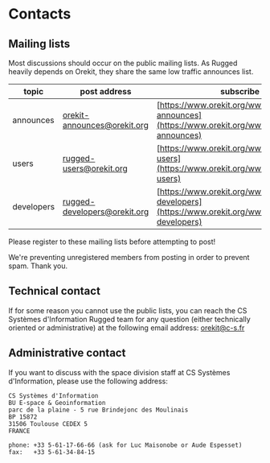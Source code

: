 <!--- Copyright 2013-2015 CS Systèmes d'Information
  Licensed under the Apache License, Version 2.0 (the "License");
  you may not use this file except in compliance with the License.
  You may obtain a copy of the License at
  
    http://www.apache.org/licenses/LICENSE-2.0
  
  Unless required by applicable law or agreed to in writing, software
  distributed under the License is distributed on an "AS IS" BASIS,
  WITHOUT WARRANTIES OR CONDITIONS OF ANY KIND, either express or implied.
  See the License for the specific language governing permissions and
  limitations under the License.
-->

Contacts
========

Mailing lists
-------------

Most discussions should occur on the public mailing lists. As Rugged
heavily depends on Orekit, they share the same low traffic announces list.

|     topic     |         post address         |                                            subscribe URL                                                           |                                               archive URL                                            |
|---------------|------------------------------|--------------------------------------------------------------------------------------------------------------------|------------------------------------------------------------------------------------------------------|
|  announces    | orekit-announces@orekit.org  |   [https://www.orekit.org/wws/subscribe/orekit-announces](https://www.orekit.org/wws/subscribe/orekit-announces)   | [https://www.orekit.org/wws/arc/orekit-announces](https://www.orekit.org/wws/arc/orekit-announces)   |
|     users     |   rugged-users@orekit.org    |   [https://www.orekit.org/wws/subscribe/rugged-users](https://www.orekit.org/wws/subscribe/rugged-users)           | [https://www.orekit.org/wws/arc/rugged-users](https://www.orekit.org/wws/arc/rugged-users)           |
|   developers  | rugged-developers@orekit.org |   [https://www.orekit.org/wws/subscribe/rugged-developers](https://www.orekit.org/wws/subscribe/rugged-developers) | [https://www.orekit.org/wws/arc/rugged-developers](https://www.orekit.org/wws/arc/rugged-developers) |

Please register to these mailing lists before attempting to post!

We're preventing unregistered members from posting in order to prevent spam. Thank you.

Technical contact
-----------------

If for some reason you cannot use the public lists, you can reach the CS
Systèmes d'Information Rugged team for any question (either technically
oriented or administrative) at the following email address:
[orekit@c-s.fr](mailto:orekit@c-s.fr)

Administrative contact
----------------------

If you want to discuss with the space division staff at CS Systèmes d'Information,
please use the following address:

    CS Systèmes d'Information
    BU E-space & Geoinformation
    parc de la plaine - 5 rue Brindejonc des Moulinais
    BP 15872
    31506 Toulouse CEDEX 5
    FRANCE

    phone: +33 5-61-17-66-66 (ask for Luc Maisonobe or Aude Espesset)
    fax:   +33 5-61-34-84-15
